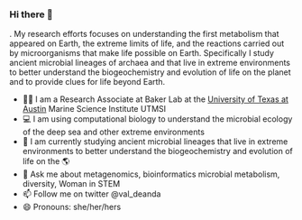 ### Hi there 👋

.  My research efforts focuses on understanding the first metabolism that appeared on Earth, the extreme limits of life, and the reactions carried out by microorganisms that make life possible on Earth. Specifically I study ancient microbial lineages of archaea and that live in extreme environments to better understand the biogeochemistry and evolution of life on the planet and to provide clues for life beyond Earth.

- 👩‍🔬 I am a Research Associate at Baker Lab at the [University of Texas at Austin](https://cns.utexas.edu/component/cobalt/item/9-marine-science/3799-de-anda-valerie?Itemid=349) Marine Science Institute UTMSI 
- 💻 I am  using computational biology to understand the microbial ecology of the deep sea and other extreme environments
- 🧬 I am currently studying ancient microbial lineages that live in extreme environments to better understand the biogeochemistry and evolution of life on the 🌎
- 💬 Ask me about metagenomics, bioinformatics microbial metabolism, diversity, Woman in STEM 
- 📫 Follow me on twitter @val_deanda
- 😄 Pronouns: she/her/hers

